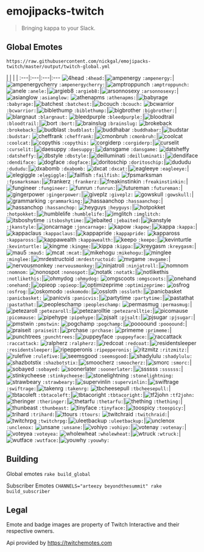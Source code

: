 # emojipacks-twitch
> Bringing kappa to your Slack.

## Global Emotes
`https://raw.githubusercontent.com/nickgal/emojipacks-twitch/master/output/twitch-global.yml`

 | | | |
:---|:---|:---|:---
![4head](https://static-cdn.jtvnw.net/emoticons/v1/354/1.0) `:4head:`|![ampenergy](https://static-cdn.jtvnw.net/emoticons/v1/99263/1.0) `:ampenergy:`|![ampenergycherry](https://static-cdn.jtvnw.net/emoticons/v1/99265/1.0) `:ampenergycherry:`|![amptroppunch](https://static-cdn.jtvnw.net/emoticons/v1/110785/1.0) `:amptroppunch:`
![anele](https://static-cdn.jtvnw.net/emoticons/v1/3792/1.0) `:anele:`|![argieb8](https://static-cdn.jtvnw.net/emoticons/v1/51838/1.0) `:argieb8:`|![arsonnosexy](https://static-cdn.jtvnw.net/emoticons/v1/50/1.0) `:arsonnosexy:`|![asianglow](https://static-cdn.jtvnw.net/emoticons/v1/74/1.0) `:asianglow:`
![athenapms](https://static-cdn.jtvnw.net/emoticons/v1/32035/1.0) `:athenapms:`|![babyrage](https://static-cdn.jtvnw.net/emoticons/v1/22639/1.0) `:babyrage:`|![batchest](https://static-cdn.jtvnw.net/emoticons/v1/115234/1.0) `:batchest:`|![bcouch](https://static-cdn.jtvnw.net/emoticons/v1/83536/1.0) `:bcouch:`
![bcwarrior](https://static-cdn.jtvnw.net/emoticons/v1/30/1.0) `:bcwarrior:`|![biblethump](https://static-cdn.jtvnw.net/emoticons/v1/86/1.0) `:biblethump:`|![bigbrother](https://static-cdn.jtvnw.net/emoticons/v1/1904/1.0) `:bigbrother:`|![blargnaut](https://static-cdn.jtvnw.net/emoticons/v1/114738/1.0) `:blargnaut:`
![bleedpurple](https://static-cdn.jtvnw.net/emoticons/v1/62835/1.0) `:bleedpurple:`|![bloodtrail](https://static-cdn.jtvnw.net/emoticons/v1/69/1.0) `:bloodtrail:`|![bort](https://static-cdn.jtvnw.net/emoticons/v1/243/1.0) `:bort:`|![brainslug](https://static-cdn.jtvnw.net/emoticons/v1/115233/1.0) `:brainslug:`
![brokeback](https://static-cdn.jtvnw.net/emoticons/v1/4057/1.0) `:brokeback:`|![budblast](https://static-cdn.jtvnw.net/emoticons/v1/97855/1.0) `:budblast:`|![buddhabar](https://static-cdn.jtvnw.net/emoticons/v1/27602/1.0) `:buddhabar:`|![budstar](https://static-cdn.jtvnw.net/emoticons/v1/97856/1.0) `:budstar:`
![cheffrank](https://static-cdn.jtvnw.net/emoticons/v1/90129/1.0) `:cheffrank:`|![cmonbruh](https://static-cdn.jtvnw.net/emoticons/v1/84608/1.0) `:cmonbruh:`|![coolcat](https://static-cdn.jtvnw.net/emoticons/v1/58127/1.0) `:coolcat:`|![copythis](https://static-cdn.jtvnw.net/emoticons/v1/112288/1.0) `:copythis:`
![corgiderp](https://static-cdn.jtvnw.net/emoticons/v1/49106/1.0) `:corgiderp:`|![curselit](https://static-cdn.jtvnw.net/emoticons/v1/116625/1.0) `:curselit:`|![daesuppy](https://static-cdn.jtvnw.net/emoticons/v1/973/1.0) `:daesuppy:`|![dansgame](https://static-cdn.jtvnw.net/emoticons/v1/33/1.0) `:dansgame:`
![datsheffy](https://static-cdn.jtvnw.net/emoticons/v1/111700/1.0) `:datsheffy:`|![dbstyle](https://static-cdn.jtvnw.net/emoticons/v1/73/1.0) `:dbstyle:`|![deilluminati](https://static-cdn.jtvnw.net/emoticons/v1/46248/1.0) `:deilluminati:`|![dendiface](https://static-cdn.jtvnw.net/emoticons/v1/58135/1.0) `:dendiface:`
![dogface](https://static-cdn.jtvnw.net/emoticons/v1/114835/1.0) `:dogface:`|![doritoschip](https://static-cdn.jtvnw.net/emoticons/v1/102242/1.0) `:doritoschip:`|![dududu](https://static-cdn.jtvnw.net/emoticons/v1/62834/1.0) `:dududu:`|![dxabomb](https://static-cdn.jtvnw.net/emoticons/v1/110735/1.0) `:dxabomb:`
![dxcat](https://static-cdn.jtvnw.net/emoticons/v1/110734/1.0) `:dxcat:`|![eagleeye](https://static-cdn.jtvnw.net/emoticons/v1/20/1.0) `:eagleeye:`|![elegiggle](https://static-cdn.jtvnw.net/emoticons/v1/4339/1.0) `:elegiggle:`|![failfish](https://static-cdn.jtvnw.net/emoticons/v1/360/1.0) `:failfish:`
![fpsmarksman](https://static-cdn.jtvnw.net/emoticons/v1/42/1.0) `:fpsmarksman:`|![frankerz](https://static-cdn.jtvnw.net/emoticons/v1/65/1.0) `:frankerz:`|![freakinstinkin](https://static-cdn.jtvnw.net/emoticons/v1/117701/1.0) `:freakinstinkin:`|![fungineer](https://static-cdn.jtvnw.net/emoticons/v1/244/1.0) `:fungineer:`
![funrun](https://static-cdn.jtvnw.net/emoticons/v1/48/1.0) `:funrun:`|![futureman](https://static-cdn.jtvnw.net/emoticons/v1/98562/1.0) `:futureman:`|![gingerpower](https://static-cdn.jtvnw.net/emoticons/v1/32/1.0) `:gingerpower:`|![giveplz](https://static-cdn.jtvnw.net/emoticons/v1/112291/1.0) `:giveplz:`
![gowskull](https://static-cdn.jtvnw.net/emoticons/v1/116942/1.0) `:gowskull:`|![grammarking](https://static-cdn.jtvnw.net/emoticons/v1/3632/1.0) `:grammarking:`|![hassaanchop](https://static-cdn.jtvnw.net/emoticons/v1/20225/1.0) `:hassaanchop:`|![hassanchop](https://static-cdn.jtvnw.net/emoticons/v1/68/1.0) `:hassanchop:`
![heyguys](https://static-cdn.jtvnw.net/emoticons/v1/30259/1.0) `:heyguys:`|![hotpokket](https://static-cdn.jtvnw.net/emoticons/v1/357/1.0) `:hotpokket:`|![humblelife](https://static-cdn.jtvnw.net/emoticons/v1/46881/1.0) `:humblelife:`|![imglitch](https://static-cdn.jtvnw.net/emoticons/v1/112290/1.0) `:imglitch:`
![itsboshytime](https://static-cdn.jtvnw.net/emoticons/v1/169/1.0) `:itsboshytime:`|![jebaited](https://static-cdn.jtvnw.net/emoticons/v1/114836/1.0) `:jebaited:`|![jkanstyle](https://static-cdn.jtvnw.net/emoticons/v1/15/1.0) `:jkanstyle:`|![joncarnage](https://static-cdn.jtvnw.net/emoticons/v1/26/1.0) `:joncarnage:`
![kapow](https://static-cdn.jtvnw.net/emoticons/v1/9803/1.0) `:kapow:`|![kappa](https://static-cdn.jtvnw.net/emoticons/v1/25/1.0) `:kappa:`|![kappaclaus](https://static-cdn.jtvnw.net/emoticons/v1/74510/1.0) `:kappaclaus:`|![kappapride](https://static-cdn.jtvnw.net/emoticons/v1/55338/1.0) `:kappapride:`
![kappaross](https://static-cdn.jtvnw.net/emoticons/v1/70433/1.0) `:kappaross:`|![kappawealth](https://static-cdn.jtvnw.net/emoticons/v1/81997/1.0) `:kappawealth:`|![keepo](https://static-cdn.jtvnw.net/emoticons/v1/1902/1.0) `:keepo:`|![kevinturtle](https://static-cdn.jtvnw.net/emoticons/v1/40/1.0) `:kevinturtle:`
![kingme](https://static-cdn.jtvnw.net/emoticons/v1/114025/1.0) `:kingme:`|![kippa](https://static-cdn.jtvnw.net/emoticons/v1/1901/1.0) `:kippa:`|![kreygasm](https://static-cdn.jtvnw.net/emoticons/v1/41/1.0) `:kreygasm:`|![mau5](https://static-cdn.jtvnw.net/emoticons/v1/30134/1.0) `:mau5:`
![mcat](https://static-cdn.jtvnw.net/emoticons/v1/35063/1.0) `:mcat:`|![mikehogu](https://static-cdn.jtvnw.net/emoticons/v1/81636/1.0) `:mikehogu:`|![minglee](https://static-cdn.jtvnw.net/emoticons/v1/68856/1.0) `:minglee:`|![mrdestructoid](https://static-cdn.jtvnw.net/emoticons/v1/28/1.0) `:mrdestructoid:`
![mvgame](https://static-cdn.jtvnw.net/emoticons/v1/29/1.0) `:mvgame:`|![nervousmonkey](https://static-cdn.jtvnw.net/emoticons/v1/110009/1.0) `:nervousmonkey:`|![ninjatroll](https://static-cdn.jtvnw.net/emoticons/v1/45/1.0) `:ninjatroll:`|![nomnom](https://static-cdn.jtvnw.net/emoticons/v1/90075/1.0) `:nomnom:`
![nonospot](https://static-cdn.jtvnw.net/emoticons/v1/44/1.0) `:nonospot:`|![notatk](https://static-cdn.jtvnw.net/emoticons/v1/34875/1.0) `:notatk:`|![notlikethis](https://static-cdn.jtvnw.net/emoticons/v1/58765/1.0) `:notlikethis:`|![ohmydog](https://static-cdn.jtvnw.net/emoticons/v1/81103/1.0) `:ohmydog:`
![omgscoots](https://static-cdn.jtvnw.net/emoticons/v1/91/1.0) `:omgscoots:`|![onehand](https://static-cdn.jtvnw.net/emoticons/v1/66/1.0) `:onehand:`|![opieop](https://static-cdn.jtvnw.net/emoticons/v1/100590/1.0) `:opieop:`|![optimizeprime](https://static-cdn.jtvnw.net/emoticons/v1/16/1.0) `:optimizeprime:`
![osfrog](https://static-cdn.jtvnw.net/emoticons/v1/81248/1.0) `:osfrog:`|![oskomodo](https://static-cdn.jtvnw.net/emoticons/v1/81273/1.0) `:oskomodo:`|![ossloth](https://static-cdn.jtvnw.net/emoticons/v1/81249/1.0) `:ossloth:`|![panicbasket](https://static-cdn.jtvnw.net/emoticons/v1/22998/1.0) `:panicbasket:`
![panicvis](https://static-cdn.jtvnw.net/emoticons/v1/3668/1.0) `:panicvis:`|![partytime](https://static-cdn.jtvnw.net/emoticons/v1/76171/1.0) `:partytime:`|![pastathat](https://static-cdn.jtvnw.net/emoticons/v1/112289/1.0) `:pastathat:`|![peopleschamp](https://static-cdn.jtvnw.net/emoticons/v1/3412/1.0) `:peopleschamp:`
![permasmug](https://static-cdn.jtvnw.net/emoticons/v1/27509/1.0) `:permasmug:`|![petezaroll](https://static-cdn.jtvnw.net/emoticons/v1/81243/1.0) `:petezaroll:`|![petezarolltie](https://static-cdn.jtvnw.net/emoticons/v1/81244/1.0) `:petezarolltie:`|![picomause](https://static-cdn.jtvnw.net/emoticons/v1/111300/1.0) `:picomause:`
![pipehype](https://static-cdn.jtvnw.net/emoticons/v1/4240/1.0) `:pipehype:`|![pjsalt](https://static-cdn.jtvnw.net/emoticons/v1/36/1.0) `:pjsalt:`|![pjsugar](https://static-cdn.jtvnw.net/emoticons/v1/102556/1.0) `:pjsugar:`|![pmstwin](https://static-cdn.jtvnw.net/emoticons/v1/92/1.0) `:pmstwin:`
![pogchamp](https://static-cdn.jtvnw.net/emoticons/v1/88/1.0) `:pogchamp:`|![poooound](https://static-cdn.jtvnw.net/emoticons/v1/117484/1.0) `:poooound:`|![praiseit](https://static-cdn.jtvnw.net/emoticons/v1/38586/1.0) `:praiseit:`|![prchase](https://static-cdn.jtvnw.net/emoticons/v1/28328/1.0) `:prchase:`
![primeme](https://static-cdn.jtvnw.net/emoticons/v1/115075/1.0) `:primeme:`|![punchtrees](https://static-cdn.jtvnw.net/emoticons/v1/47/1.0) `:punchtrees:`|![puppeyface](https://static-cdn.jtvnw.net/emoticons/v1/58136/1.0) `:puppeyface:`|![raccattack](https://static-cdn.jtvnw.net/emoticons/v1/114870/1.0) `:raccattack:`
![ralpherz](https://static-cdn.jtvnw.net/emoticons/v1/1900/1.0) `:ralpherz:`|![redcoat](https://static-cdn.jtvnw.net/emoticons/v1/22/1.0) `:redcoat:`|![residentsleeper](https://static-cdn.jtvnw.net/emoticons/v1/245/1.0) `:residentsleeper:`|![ripepperonis](https://static-cdn.jtvnw.net/emoticons/v1/62833/1.0) `:ripepperonis:`
![ritzmitz](https://static-cdn.jtvnw.net/emoticons/v1/4338/1.0) `:ritzmitz:`|![rulefive](https://static-cdn.jtvnw.net/emoticons/v1/107030/1.0) `:rulefive:`|![seemsgood](https://static-cdn.jtvnw.net/emoticons/v1/64138/1.0) `:seemsgood:`|![shadylulu](https://static-cdn.jtvnw.net/emoticons/v1/52492/1.0) `:shadylulu:`
![shazbotstix](https://static-cdn.jtvnw.net/emoticons/v1/87/1.0) `:shazbotstix:`|![smoocherz](https://static-cdn.jtvnw.net/emoticons/v1/89945/1.0) `:smoocherz:`|![smorc](https://static-cdn.jtvnw.net/emoticons/v1/52/1.0) `:smorc:`|![sobayed](https://static-cdn.jtvnw.net/emoticons/v1/1906/1.0) `:sobayed:`
![soonerlater](https://static-cdn.jtvnw.net/emoticons/v1/355/1.0) `:soonerlater:`|![ssssss](https://static-cdn.jtvnw.net/emoticons/v1/46/1.0) `:ssssss:`|![stinkycheese](https://static-cdn.jtvnw.net/emoticons/v1/90076/1.0) `:stinkycheese:`|![stonelightning](https://static-cdn.jtvnw.net/emoticons/v1/17/1.0) `:stonelightning:`
![strawbeary](https://static-cdn.jtvnw.net/emoticons/v1/114876/1.0) `:strawbeary:`|![supervinlin](https://static-cdn.jtvnw.net/emoticons/v1/31/1.0) `:supervinlin:`|![swiftrage](https://static-cdn.jtvnw.net/emoticons/v1/34/1.0) `:swiftrage:`|![takenrg](https://static-cdn.jtvnw.net/emoticons/v1/112292/1.0) `:takenrg:`
![tbcheesepull](https://static-cdn.jtvnw.net/emoticons/v1/94039/1.0) `:tbcheesepull:`|![tbtacoleft](https://static-cdn.jtvnw.net/emoticons/v1/94038/1.0) `:tbtacoleft:`|![tbtacoright](https://static-cdn.jtvnw.net/emoticons/v1/94040/1.0) `:tbtacoright:`|![tf2john](https://static-cdn.jtvnw.net/emoticons/v1/1899/1.0) `:tf2john:`
![theringer](https://static-cdn.jtvnw.net/emoticons/v1/18/1.0) `:theringer:`|![thetarfu](https://static-cdn.jtvnw.net/emoticons/v1/111351/1.0) `:thetarfu:`|![thething](https://static-cdn.jtvnw.net/emoticons/v1/7427/1.0) `:thething:`|![thunbeast](https://static-cdn.jtvnw.net/emoticons/v1/1898/1.0) `:thunbeast:`
![tinyface](https://static-cdn.jtvnw.net/emoticons/v1/111119/1.0) `:tinyface:`|![toospicy](https://static-cdn.jtvnw.net/emoticons/v1/114846/1.0) `:toospicy:`|![trihard](https://static-cdn.jtvnw.net/emoticons/v1/171/1.0) `:trihard:`|![ttours](https://static-cdn.jtvnw.net/emoticons/v1/38436/1.0) `:ttours:`
![twitchraid](https://static-cdn.jtvnw.net/emoticons/v1/62836/1.0) `:twitchraid:`|![twitchrpg](https://static-cdn.jtvnw.net/emoticons/v1/118336/1.0) `:twitchrpg:`|![uleetbackup](https://static-cdn.jtvnw.net/emoticons/v1/49/1.0) `:uleetbackup:`|![unclenox](https://static-cdn.jtvnw.net/emoticons/v1/114856/1.0) `:unclenox:`
![unsane](https://static-cdn.jtvnw.net/emoticons/v1/111792/1.0) `:unsane:`|![vohiyo](https://static-cdn.jtvnw.net/emoticons/v1/81274/1.0) `:vohiyo:`|![votenay](https://static-cdn.jtvnw.net/emoticons/v1/106294/1.0) `:votenay:`|![voteyea](https://static-cdn.jtvnw.net/emoticons/v1/106293/1.0) `:voteyea:`
![wholewheat](https://static-cdn.jtvnw.net/emoticons/v1/1896/1.0) `:wholewheat:`|![wtruck](https://static-cdn.jtvnw.net/emoticons/v1/114847/1.0) `:wtruck:`|![wutface](https://static-cdn.jtvnw.net/emoticons/v1/28087/1.0) `:wutface:`|![youwhy](https://static-cdn.jtvnw.net/emoticons/v1/4337/1.0) `:youwhy:`
## Building
Global emotes `rake build_global`

Subscriber Emotes
`CHANNELS="arteezy beyondthesummit" rake build_subscriber`

## Legal
Emote and badge images are property of Twitch Interactive and their respective owners.

Api provided by https://twitchemotes.com
